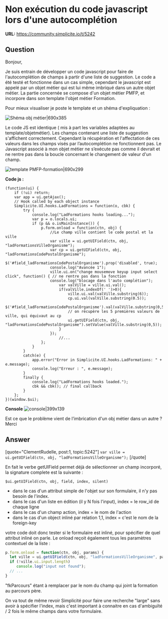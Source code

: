 # Non exécution du code javascript lors d'une autocomplétion

**URL:** https://community.simplicite.io/t/5242

## Question
Bonjour,

Je suis entrain de développer un code javascript pour faire de l'autocomplétion de champs à partir d'une liste de suggestion. Le code a été testé et fonctionne dans un cas simple, cependant le javascript est appelé par un objet métier qui est lui même imbriqué dans un autre objet métier. 
La partie concernée se compose d'un objet métier PMFP, et incorpore dans son template l'objet métier Formation. 

Pour mieux visualiser je poste le template et un shéma d'expliquation : 

![Shéma obj métier|690x385](upload://55efpvbp0nMlMFLEBhTnANvYAl0.png)

Le code JS est identique ( mis à part les variables adaptées au template/objetmétier). Les champs contenant une liste de suggestion s'affichent correctement. Cependant la récupération et l'affectation de ces valeurs dans les champs visés par l’autocomplétion ne fonctionnent pas. 
 Le Javascript associé à mon objet métier ne s’exécute pas comme il devrait et ne rentre pas dans la boucle concernant le changement de valeur d'un champ.

![template PMFP-formation|690x299](upload://zYsh8gnTUpLtQTIfr1JdHHBDwxX.png)

**Code js :**
```
(function(ui) {
	if (!ui) return;
	var app = ui.getAjax();
	// Hook called by each object instance
	Simplicite.UI.hooks.LadFormations = function(o, cbk) {
		try {
			console.log("LadFormations hooks loading...");
			var p = o.locals.ui;
			if (p && o.isMainInstance()) {
				p.form.onload = function(ctn, obj) {
					//Le champ ville contient le code postal et la ville
					var ville = ui.getUIField(ctn, obj, "ladFormationsVilleOrganisme");
	                var cp = ui.getUIField(ctn, obj, "ladFormationsCodePostalOrganisme");
					$('#field_ladFormationsCodePostalOrganisme').prop('disabled', true);
					console.log("Avancée 1");
	                ville.ui.on("change mousemove keyup input select click", function() { // ne rentre pas dans la fonction
	                console.log("blocage dans l'auto complétion");
	                	var valVille = ville.ui.val();
	                	if(valVille.indexOf(' ')>0){
	                		ville.ui.val(valVille.substring(6));
	                		cp.ui.val(valVille.substring(0.5));
	                		$('#field_ladFormationsCodePostalOrganisme').val(valVille.substring(0,5));
	                		// on récupère les 5 premières valeurs de ville, qui équivaut au cp
	                    	ui.getUIField(ctn, obj, "ladFormationsCodePostalOrganisme").setValue(valVille.substring(0,5)); 
	            		}
	                }); 
	                	//...
				};
			}
		}
		catch(e) {
			app.error("Error in Simplicite.UI.hooks.LadFormations: " + e.message);
			console.log("Erreur : ", e.message);
		}
		finally {
			console.log("LadFormations hooks loaded.");
			cbk && cbk(); // final callback
		}
	};
})(window.$ui);

```
**Console**
![console|399x139](upload://hWv3vKpjvirPNbXpvf9kEc5JcEL.png)

Est ce que le problème vient de l’imbrication d'un obj métier dans un autre ?
Merci

## Answer
[quote="ClementRudelle, post:1, topic:5242"]
`var ville = ui.getUIField(ctn, obj, "ladFormationsVilleOrganisme");`
[/quote]

En fait le verbe getUIField permet déjà de sélectionner un champ incorporé, la signature complete est la suivante :

`$ui.getUIField(ctn, obj, field, index, silent)`

- dans le cas d'un attribut simple de l'objet sur son formulaire, il n'y pas besoin de l'index.
- dans le cas d'un liste en édition (il y N fois l'input), index = le row_id de chaque ligne
- dans le cas d'un champ action, index = le nom de l'action
- dans le cas d'un object inliné par relation 1,1, index = c'est le nom de la foreign-key

votre code doit donc tester si le formulaire est inliné, pour spécifier de quel attribut inliné on parle. Le onload reçoit également tous les paramètres contextuel de la liste :

```javascript
p.form.onload = function(ctn, obj, params) {
  let ville = ui.getUIField(ctn, obj, "ladFormationsVilleOrganisme", params.inline ? "fkParcours" : null);
  if (!ville.ui.input.length)
     console.log("input not found");
  // ...
}
```

"fkParcours" étant à remplacer par le nom du champ qui joint la formation au parcours père.

On va tout de même revoir Simplicité pour faire une recherche "large" sans avoir à spécifier l'index, mais c'est important à connaitre en cas d'ambiguïté / 2 fois le même champs dans votre formulaire.
